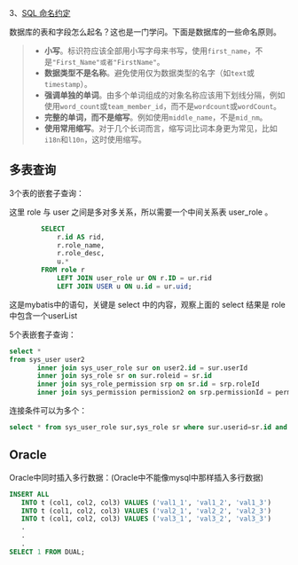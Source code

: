 3、[SQL 命名约定](https://launchbylunch.com/posts/2014/Feb/16/sql-naming-conventions/)

数据库的表和字段怎么起名？这也是一门学问。下面是数据库的一些命名原则。

> - **小写**。标识符应该全部用小写字母来书写，使用`first_name`，不是`"First_Name"或者"FirstName"`。
> - **数据类型不是名称**。避免使用仅为数据类型的名字（如`text`或`timestamp`）。
> - **强调单独的单词**。由多个单词组成的对象名称应该用下划线分隔，例如使用`word_count`或`team_member_id`，而不是`wordcount`或`wordCount`。
> - **完整的单词，而不是缩写**。例如使用`middle_name`，不是`mid_nm`。
> - **使用常用缩写**。对于几个长词而言，缩写词比词本身更为常见，比如`i18n`和`l10n`，这时使用缩写。





## 多表查询



3个表的嵌套子查询：

这里 role 与 user 之间是多对多关系，所以需要一个中间关系表 user_role 。

```sql
        SELECT
            r.id AS rid,
            r.role_name,
            r.role_desc,
            u.*
        FROM role r
            LEFT JOIN user_role ur ON r.ID = ur.rid
            LEFT JOIN USER u ON u.id = ur.uid;
```

这是mybatis中的语句，关键是 select 中的内容，观察上面的 select  结果是 role 中包含一个userList





5个表嵌套子查询：

```sql
select *
from sys_user user2
       inner join sys_user_role sur on user2.id = sur.userId
       inner join sys_role sr on sur.roleid = sr.id
       inner join sys_role_permission srp on sr.id = srp.roleId
       inner join sys_permission permission2 on srp.permissionId = permission2.id;
```





连接条件可以为多个：

```sql
select * from sys_user_role sur,sys_role sr where sur.userid=sr.id and id=2
```







## Oracle 



Oracle中同时插入多行数据：(Oracle中不能像mysql中那样插入多行数据)



```sql
INSERT ALL
   INTO t (col1, col2, col3) VALUES ('val1_1', 'val1_2', 'val1_3')
   INTO t (col1, col2, col3) VALUES ('val2_1', 'val2_2', 'val2_3')
   INTO t (col1, col2, col3) VALUES ('val3_1', 'val3_2', 'val3_3')
   .
   .
   .
SELECT 1 FROM DUAL;
```

